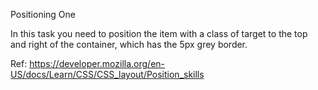 Positioning One

In this task you need to position the item with a class of target to the top and right of the container, which has the 5px grey border.

Ref: https://developer.mozilla.org/en-US/docs/Learn/CSS/CSS_layout/Position_skills
